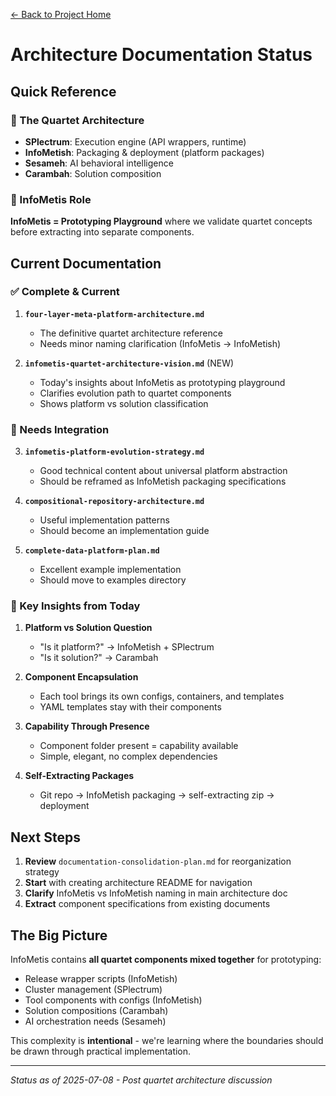 [← Back to Project Home](../README.md)

# Architecture Documentation Status

## Quick Reference

### 🎯 The Quartet Architecture
- **SPlectrum**: Execution engine (API wrappers, runtime)
- **InfoMetish**: Packaging & deployment (platform packages)
- **Sesameh**: AI behavioral intelligence
- **Carambah**: Solution composition

### 📍 InfoMetis Role
**InfoMetis = Prototyping Playground** where we validate quartet concepts before extracting into separate components.

## Current Documentation

### ✅ Complete & Current
1. **`four-layer-meta-platform-architecture.md`**
   - The definitive quartet architecture reference
   - Needs minor naming clarification (InfoMetis → InfoMetish)

2. **`infometis-quartet-architecture-vision.md`** (NEW)
   - Today's insights about InfoMetis as prototyping playground
   - Clarifies evolution path to quartet components
   - Shows platform vs solution classification

### 📝 Needs Integration
3. **`infometis-platform-evolution-strategy.md`**
   - Good technical content about universal platform abstraction
   - Should be reframed as InfoMetish packaging specifications

4. **`compositional-repository-architecture.md`**
   - Useful implementation patterns
   - Should become an implementation guide

5. **`complete-data-platform-plan.md`**
   - Excellent example implementation
   - Should move to examples directory

### 🔄 Key Insights from Today

1. **Platform vs Solution Question**
   - "Is it platform?" → InfoMetish + SPlectrum
   - "Is it solution?" → Carambah

2. **Component Encapsulation**
   - Each tool brings its own configs, containers, and templates
   - YAML templates stay with their components

3. **Capability Through Presence**
   - Component folder present = capability available
   - Simple, elegant, no complex dependencies

4. **Self-Extracting Packages**
   - Git repo → InfoMetish packaging → self-extracting zip → deployment

## Next Steps

1. **Review** `documentation-consolidation-plan.md` for reorganization strategy
2. **Start** with creating architecture README for navigation
3. **Clarify** InfoMetis vs InfoMetish naming in main architecture doc
4. **Extract** component specifications from existing documents

## The Big Picture

InfoMetis contains **all quartet components mixed together** for prototyping:
- Release wrapper scripts (InfoMetish)
- Cluster management (SPlectrum)
- Tool components with configs (InfoMetish)
- Solution compositions (Carambah)
- AI orchestration needs (Sesameh)

This complexity is **intentional** - we're learning where the boundaries should be drawn through practical implementation.

---

*Status as of 2025-07-08 - Post quartet architecture discussion*